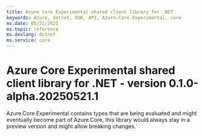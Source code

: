 ```yaml
---
title: Azure Core Experimental shared client library for .NET
keywords: Azure, dotnet, SDK, API, Azure.Core.Experimental, core
ms.date: 05/21/2025
ms.topic: reference
ms.devlang: dotnet
ms.service: core
---
```

# Azure Core Experimental shared client library for .NET - version 0.1.0-alpha.20250521.1 


Azure.Core.Experimental contains types that are being evaluated and might eventually become part of Azure.Core, this library would always stay in a preview version and might allow breaking changes.

